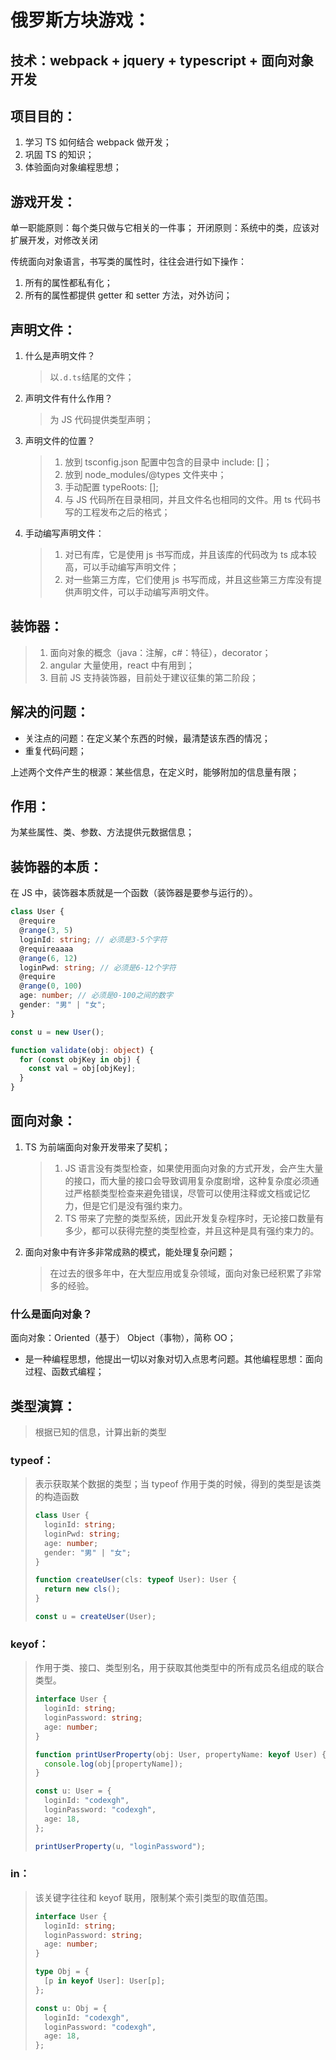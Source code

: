 # 俄罗斯方块游戏：

## 技术：webpack + jquery + typescript + 面向对象开发

## 项目目的：

1. 学习 TS 如何结合 webpack 做开发；
2. 巩固 TS 的知识；
3. 体验面向对象编程思想；

## 游戏开发：

单一职能原则：每个类只做与它相关的一件事；
开闭原则：系统中的类，应该对扩展开发，对修改关闭

传统面向对象语言，书写类的属性时，往往会进行如下操作：

1. 所有的属性都私有化；
2. 所有的属性都提供 getter 和 setter 方法，对外访问；

## 声明文件：

1. 什么是声明文件？

   > 以`.d.ts`结尾的文件；

2. 声明文件有什么作用？

   > 为 JS 代码提供类型声明；

3. 声明文件的位置？

   > 1. 放到 tsconfig.json 配置中包含的目录中 include: []；
   > 2. 放到 node_modules/@types 文件夹中；
   > 3. 手动配置 typeRoots: [];
   > 4. 与 JS 代码所在目录相同，并且文件名也相同的文件。用 ts 代码书写的工程发布之后的格式；

4. 手动编写声明文件：
   > 1. 对已有库，它是使用 js 书写而成，并且该库的代码改为 ts 成本较高，可以手动编写声明文件；
   > 2. 对一些第三方库，它们使用 js 书写而成，并且这些第三方库没有提供声明文件，可以手动编写声明文件。

## 装饰器：

> 1.  面向对象的概念（java：注解，c#：特征），decorator；
> 2.  angular 大量使用，react 中有用到；
> 3.  目前 JS 支持装饰器，目前处于建议征集的第二阶段；

## 解决的问题：

- 关注点的问题：在定义某个东西的时候，最清楚该东西的情况；
- 重复代码问题；

上述两个文件产生的根源：某些信息，在定义时，能够附加的信息量有限；

## 作用：

为某些属性、类、参数、方法提供元数据信息；

## 装饰器的本质：

在 JS 中，装饰器本质就是一个函数（装饰器是要参与运行的）。

```ts
class User {
  @require
  @range(3, 5)
  loginId: string; // 必须是3-5个字符
  @requireaaaa
  @range(6, 12)
  loginPwd: string; // 必须是6-12个字符
  @require
  @range(0, 100)
  age: number; // 必须是0-100之间的数字
  gender: "男" | "女";
}

const u = new User();

function validate(obj: object) {
  for (const objKey in obj) {
    const val = obj[objKey];
  }
}
```

## 面向对象：

1. TS 为前端面向对象开发带来了契机；
   > 1. JS 语言没有类型检查，如果使用面向对象的方式开发，会产生大量的接口，而大量的接口会导致调用复杂度剧增，这种复杂度必须通过严格额类型检查来避免错误，尽管可以使用注释或文档或记忆力，但是它们是没有强约束力。
   > 2. TS 带来了完整的类型系统，因此开发复杂程序时，无论接口数量有多少，都可以获得完整的类型检查，并且这种是具有强约束力的。
2. 面向对象中有许多非常成熟的模式，能处理复杂问题；
   > 在过去的很多年中，在大型应用或复杂领域，面向对象已经积累了非常多的经验。

### 什么是面向对象？

面向对象：Oriented（基于） Object（事物），简称 OO；

- 是一种编程思想，他提出一切以对象对切入点思考问题。其他编程思想：面向过程、函数式编程；

## 类型演算：

> 根据已知的信息，计算出新的类型

### typeof：

> 表示获取某个数据的类型；当 typeof 作用于类的时候，得到的类型是该类的构造函数
>
> ```ts
> class User {
>   loginId: string;
>   loginPwd: string;
>   age: number;
>   gender: "男" | "女";
> }
>
> function createUser(cls: typeof User): User {
>   return new cls();
> }
>
> const u = createUser(User);
> ```

### keyof：

> 作用于类、接口、类型别名，用于获取其他类型中的所有成员名组成的联合类型。
>
> ```ts
> interface User {
>   loginId: string;
>   loginPassword: string;
>   age: number;
> }
>
> function printUserProperty(obj: User, propertyName: keyof User) {
>   console.log(obj[propertyName]);
> }
>
> const u: User = {
>   loginId: "codexgh",
>   loginPassword: "codexgh",
>   age: 18,
> };
>
> printUserProperty(u, "loginPassword");
> ```

### in：

> 该关键字往往和 keyof 联用，限制某个索引类型的取值范围。
>
> ```ts
> interface User {
>   loginId: string;
>   loginPassword: string;
>   age: number;
> }
>
> type Obj = {
>   [p in keyof User]: User[p];
> };
>
> const u: Obj = {
>   loginId: "codexgh",
>   loginPassword: "codexgh",
>   age: 18,
> };
> ```
